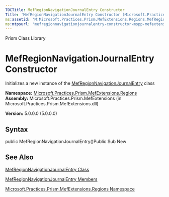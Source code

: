 ```yaml
---
TOCTitle: MefRegionNavigationJournalEntry Constructor
Title: 'MefRegionNavigationJournalEntry Constructor (Microsoft.Practices.Prism.MefExtensions.Regions)'
ms:assetid: 'M:Microsoft.Practices.Prism.MefExtensions.Regions.MefRegionNavigationJournalEntry.\#ctor'
ms:mtpsurl: 'mefregionnavigationjournalentry-constructor-mspp-mefextensions-regions.md'
---
```


Prism Class Library

MefRegionNavigationJournalEntry Constructor
===========================================

Initializes a new instance of the [MefRegionNavigationJournalEntry](https://msdn.microsoft.com/library/microsoft.practices.prism.mefextensions.regions.mefregionnavigationjournalentry) class

**Namespace:** [Microsoft.Practices.Prism.MefExtensions.Regions](https://msdn.microsoft.com/library/microsoft.practices.prism.mefextensions.regions)
**Assembly:** Microsoft.Practices.Prism.MefExtensions (in Microsoft.Practices.Prism.MefExtensions.dll)

**Version:** 5.0.0.0 (5.0.0.0)

## Syntax


public MefRegionNavigationJournalEntry()Public Sub New

See Also
--------


[MefRegionNavigationJournalEntry Class](https://msdn.microsoft.com/library/microsoft.practices.prism.mefextensions.regions.mefregionnavigationjournalentry)

[MefRegionNavigationJournalEntry Members](https://msdn.microsoft.com/allmembers.t:microsoft.practices.prism.mefextensions.regions.mefregionnavigationjournalentry)

[Microsoft.Practices.Prism.MefExtensions.Regions Namespace](https://msdn.microsoft.com/library/microsoft.practices.prism.mefextensions.regions)
